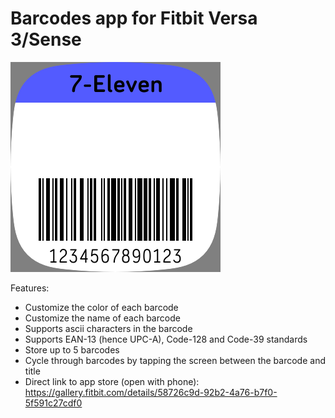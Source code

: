 # Barcodes app for Fitbit Versa 3/Sense

![screenshot](Barcodes2-screenshot.png)

Features:
- Customize the color of each barcode
- Customize the name of each barcode
- Supports ascii characters in the barcode
- Supports EAN-13 (hence UPC-A), Code-128 and Code-39 standards
- Store up to 5 barcodes
- Cycle through barcodes by tapping the screen between the barcode and title
- Direct link to app store (open with phone):
https://gallery.fitbit.com/details/58726c9d-92b2-4a76-b7f0-5f591c27cdf0
